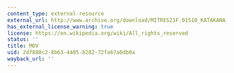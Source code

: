 ```yaml
---
content_type: external-resource
external_url: http://www.archive.org/download/MITRES21F.01S10_KATAKANA_EXERCISES/2b4.mov
has_external_license_warning: true
license: https://en.wikipedia.org/wiki/All_rights_reserved
status: ''
title: MOV
uid: 2df880c2-8b63-4405-8282-72fa67a0db0a
wayback_url: ''
---
```

